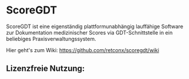 # ScoreGDT
ScoreGDT ist eine eigenständig plattformunabhängig lauffähige Software zur Dokumentation medizinischer Scores via GDT-Schnittstelle in ein beliebiges Praxisverwaltungssystem.

Hier geht's zum Wiki: https://github.com/retconx/scoregdt/wiki

## Lizenzfreie Nutzung:

